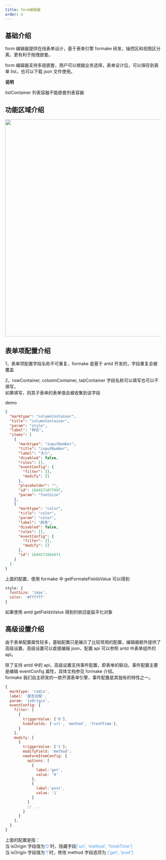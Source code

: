 ```yaml
---
title: form编辑器
order: 4
---
```


## 基础介绍

form 编辑器提供在线表单设计，基于表单引擎 formake 研发，操控区和视图区分离，更有利于拖拽嵌套。

form 编辑器支持多层嵌套，用户可以根据业务选择，表单设计后，可以保存到表单 list，也可以下载 json 文件使用。

**说明**

listContainer 列表容器不能嵌套列表容器

## 功能区域介绍

<img src="https://www.pgting.com/pg-doc/feditor01.png" width="700" alt="">

## 表单项配置介绍

1，表单项配置字段名称不可重复，formake 是基于 antd 开发的，字段重复会被覆盖

2，rowContainer, columnContainer, tabContainer 字段名称可以填写也可以不填写，\
如果填写，则其子表单的表单值会被收集到该字段

demo

```json
{
  "marktype": "columnContainer",
  "title": "columnContainer",
  "param": "style",
  "label": "样式",
  "items": [
    {
      "marktype": "inputNumber",
      "title": "inputNumber",
      "label": "大小",
      "disabled": false,
      "rules": [],
      "eventConfig": {
        "filter": [],
        "modify": []
      },
      "placeholder": "",
      "id": 1684571077997,
      "param": "fontSize"
    },
    {
      "marktype": "color",
      "title": "color",
      "param": "color",
      "label": "颜色",
      "disabled": false,
      "rules": [],
      "eventConfig": {
        "filter": [],
        "modify": []
      },
      "id": 1684571064671
    }
  ]
}
```

上面的配置，使用 formake 中 getFormateFieldsValue 可以得到

```js
style: {
  fontSize: '14px',
  color: '#ffffff'
}
```

如果使用 antd getFieldsValue 得到的依旧是扁平化对象

## 高级设置介绍

由于表单配置属性较多，基础配置只是展示了比较常用的配置，编辑器额外提供了高级设置，高级设置可以直接编辑 json，配置 api 可以参照 antd 中表单组件的 api。

除了支持 antd 中的 api，高级设置支持事件配置，即表单的联动。事件配置主要是编辑 eventConfig 属性，具体文档参见 formake 介绍。\
formake 我们自主研发的一款开源表单引擎，事件配置是其独有的特性之一。

```js
{
  marktype: 'radio',
  label: '是否远程',
  param: 'isOrigin',
  eventConfig: {
    filter: [
      {
        triggerValue: ['0'],
        hideFields: ['url', 'method', 'freshTime'],
      }
    ],
    modify: [
      {
        triggerValue: ['1'];
        modifyField: 'method';
        newFormItemConfig: {
          options: [
            {
              label:'get',
              value: '0'
            },
            {
              label:'post',
              value: '1'
            }
          ]
          // ...
        }
      }
    ],
  }
}
```

上面的配置是指：\
当 isOrigin 字段值为<font color="#4c9aed">'0'</font>时，隐藏字段<font color="#4c9aed">['url', 'method', 'freshTime']</font>\
当 isOrigin 字段值为<font color="#4c9aed">'1'</font>时，修改 method 字段选项为 <font color="#4c9aed">['get', 'post']</font>
